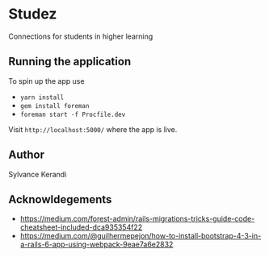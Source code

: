 # Studez
Connections for students in higher learning

## Running the application
To spin up the app use
- `yarn install`
- `gem install foreman`
- `foreman start -f Procfile.dev`

Visit `http://localhost:5000/` where the app is live.

## Author
Sylvance Kerandi

## Acknowldegements
- https://medium.com/forest-admin/rails-migrations-tricks-guide-code-cheatsheet-included-dca935354f22
- https://medium.com/@guilhermepejon/how-to-install-bootstrap-4-3-in-a-rails-6-app-using-webpack-9eae7a6e2832

